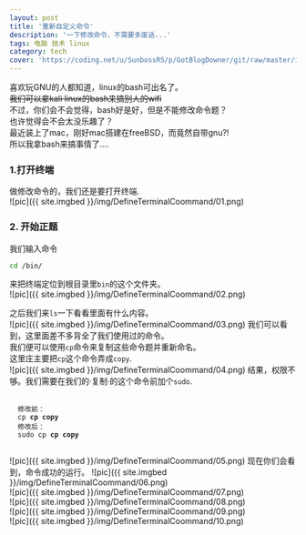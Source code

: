 ```yaml
---
layout: post
title: '重新自定义命令'
description: '一下修改命令，不需要多废话...'
tags: 电脑 技术 linux
category: tech
cover: 'https://coding.net/u/SunbossRS/p/GotBlogDowner/git/raw/master/img/DefineTerminalCoommand/cover.png'
---
```

喜欢玩GNU的人都知道，linux的bash可出名了。  
~~我们可以拿kali linux的bash来搞别人的wifi~~  
不过，你们会不会觉得，bash好是好，但是不能修改命令题？  
也许觉得会不会太没乐趣了？  
最近装上了mac，刚好mac搭建在freeBSD，而竟然自带gnu?!  
所以我拿bash来搞事情了....  
  
### 1.打开终端
做修改命令的，我们还是要打开终端.  
![pic]({{ site.imgbed }}/img/DefineTerminalCoommand/01.png)
### 2. 开始正题
我们输入命令
```bash
cd /bin/
```
来把终端定位到根目录里`bin`的这个文件夹。  
![pic]({{ site.imgbed }}/img/DefineTerminalCoommand/02.png)  
  
之后我们来`ls`一下看看里面有什么内容。  
![pic]({{ site.imgbed }}/img/DefineTerminalCoommand/03.png)
我们可以看到，这里面差不多背全了我们使用过的命令。  
我们便可以使用`cp`命令来复制这些命令题并重新命名。  
这里庄主要把`cp`这个命令弄成`copy`.  
![pic]({{ site.imgbed }}/img/DefineTerminalCoommand/04.png)
结果，权限不够。我们需要在我们的·复制·的这个命令前加个`sudo`.  
<pre>
  <code class="language-bash">
  修改前：
  cp <strong>cp copy</strong>
  修改后：
  sudo cp <strong>cp copy</strong>
  </code>
</pre>
![pic]({{ site.imgbed }}/img/DefineTerminalCoommand/05.png)
现在你们会看到，命令成功的运行。
![pic]({{ site.imgbed }}/img/DefineTerminalCoommand/06.png)  
![pic]({{ site.imgbed }}/img/DefineTerminalCoommand/07.png)  
![pic]({{ site.imgbed }}/img/DefineTerminalCoommand/08.png)  
![pic]({{ site.imgbed }}/img/DefineTerminalCoommand/09.png)  
![pic]({{ site.imgbed }}/img/DefineTerminalCoommand/10.png)  
